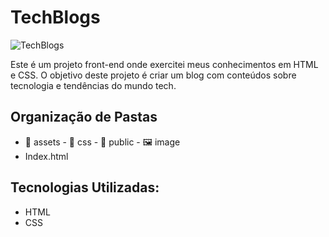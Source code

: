 # TechBlogs

![TechBlogs](assets/public/image/readme.image.png)

Este é um projeto front-end onde exercitei meus conhecimentos em HTML e CSS. O objetivo deste projeto é criar um blog com conteúdos sobre tecnologia e tendências do mundo tech.

## Organização de Pastas

- 📂 assets
      - 📂 css
      - 📂 public
           - 🖼️ image
- Index.html   

## Tecnologias Utilizadas:

- HTML
- CSS